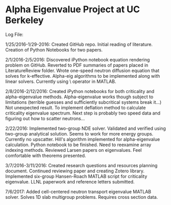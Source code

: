 # Alpha Eigenvalue Project at UC Berkeley

Log File:

1/25/2016-1/29-2016: Created GitHub repo. Initial reading of literature. Creation of Python Notebooks for two papers.

2/1/2016-2/5/2016: Discovered iPython notebook equation rendering problem on GitHub. Reverted to PDF summaries of papers placed in LiteratureReview folder. Wrote one-speed neutron diffusion equation that solves for k-effective. Alpha-eig algorithms to be implemented along with linear solvers. Currently using \ operator in MATLAB.

2/8/2016-2/12/2016: Created iPython notebooks for both criticality and alpha-eigenvalue methods. Alpha-eigenvalue works though subject to limitations (terrible guesses and sufficiently subcritical systems break it...) Not unexpected result. To implement deflation method to calculate criticality eigenvalue spectrum. Next step is probably two speed data and figuring out how to scatter neutrons...

2/22/2016: Implemented two-group NDE solver. Validated and verified using two-group analytical solution. Seems to work for more energy groups. Currently no upscatter. Hill's algorithm implemented for alpha-eigenvalue calculation. Python notebook to be finished. Need to reexamine array indexing methods. Reviewed Larsen papers on eigenvalues. Feel comfortable with theorems presented.

3/7/2016-3/11/2016: Created research questions and resources planning document. Continued reviewing paper and creating Zotero library. Implemented six-group Hansen-Roach MATLAB script for criticality eigenvalue. LLNL paperwork and reference letters submitted. 

7/6/2017: Added cell-centered neutron transport eigenvalue MATLAB solver. Solves 1D slab multigroup problems. Requires cross section data.

